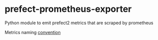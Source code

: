 # prefect-prometheus-exporter
Python module to emit prefect2 metrics that are scraped by prometheus

Metrics naming [convention](https://prometheus.io/docs/practices/naming/)
